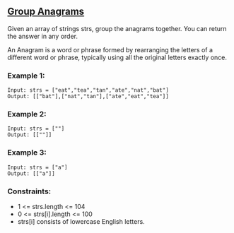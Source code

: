 ## [Group Anagrams](https://leetcode.com/problems/group-anagrams/description/)

Given an array of strings strs, group the anagrams together. You can return the answer in any order.

An Anagram is a word or phrase formed by rearranging the letters of a different word or phrase, typically using all the original letters exactly once.

### Example 1:
    Input: strs = ["eat","tea","tan","ate","nat","bat"]
    Output: [["bat"],["nat","tan"],["ate","eat","tea"]]
    
### Example 2:

    Input: strs = [""]
    Output: [[""]]

### Example 3:
    Input: strs = ["a"]
    Output: [["a"]]
    
### Constraints:
- 1 <= strs.length <= 104
- 0 <= strs[i].length <= 100
- strs[i] consists of lowercase English letters.

